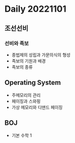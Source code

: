 Daily 20221101
===

## 조선선비
### 선비와 족보
- 종법제의 성립과 가문의식의 형성
- 족보의 기원과 배경
- 족보의 종류

## Operating System
- 주메모리의 관리
- 페이징과 스와핑
- 가상 메모리와 디맨드 페이징

## BOJ
- 기본 수학 1